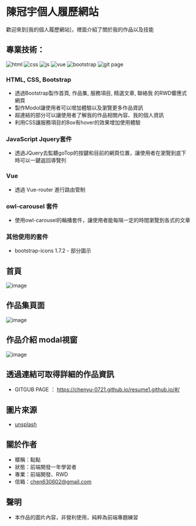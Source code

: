 # 陳冠宇個人履歷網站
歡迎來到[我的個人履歷網站]，裡面介紹了關於我的作品以及技能

## 專業技術：
![html](https://github.com/chenyu-0721/monster.github.io/assets/59197038/e8a5f4c7-4419-4697-8838-87f6666a9af6)
![css](https://github.com/chenyu-0721/monster.github.io/assets/59197038/8903a514-6d7f-428d-897d-fa229dc34627)
![js](https://github.com/chenyu-0721/monster.github.io/assets/59197038/39419656-8228-4425-a14f-d5b905761dba)
![vue](https://github.com/chenyu-0721/monster.github.io/assets/59197038/58c05753-168c-4ec1-a4cf-09f47455f91c)
![bootstrap](https://github.com/chenyu-0721/perfume2.0.github.io/assets/59197038/f1fbda3e-1820-493d-8227-c70946290c35)
![git page](https://github.com/chenyu-0721/perfume2.0.github.io/assets/59197038/3f5efefb-1738-4a5f-9eda-69de410fd314)

### HTML, CSS, Bootstrap
- 透過Bootstrap製作首頁, 作品集, 服務項目, 精選文章, 聯絡我 的RWD響應式網頁
- 製作Modol讓使用者可以增加體驗以及瀏覽更多作品資訊
- 超連結的部分可以讓使用者了解我的作品相關內容、我的個人資訊
- 利用CSS讓服務項目的Box有hover的效果增加使用體驗
  
### JavaScript Jquery套件
- 透過JQuery去監聽goTop的按鍵和目前的網頁位置，讓使用者在瀏覽到底下時可以一鍵返回導覽列

### Vue 
- 透過 Vue-router 進行路由管制

### owl-carousel 套件
- 使用owl-carousel的輪播套件，讓使用者能每隔一定的時間瀏覽到各式的文章

### 其他使用的套件
- bootstrap-icons 1.7.2 - 部分圖示

## 首頁
![image](https://github.com/chenyu-0721/resume1.github.io/assets/59197038/bbfbb4b4-eff5-41f2-9ebd-15e8cde23c7e)

## 作品集頁面
![image](https://github.com/chenyu-0721/resume1.github.io/assets/59197038/0b6856f4-2a87-467c-bea6-a9ec739a1f2f)

## 作品介紹 modal視窗
![image](https://github.com/chenyu-0721/resume1.github.io/assets/59197038/ed558e92-e91f-441f-b5f2-044d84035ca9)

## 透過連結可取得詳細的作品資訊 
- GITGUB PAGE ： https://chenyu-0721.github.io/resume1.github.io/#/

## 圖片來源
- [unsplash](https://unsplash.com/s/photos/code)


## 關於作者
- 暱稱：點點
- 狀態：前端開發一年學習者
- 專業：前端開發、RWD
- 信箱：chen630602@gmail.com

## 聲明
- 本作品的圖片內容，非營利使用，純粹為前端專題練習
    
